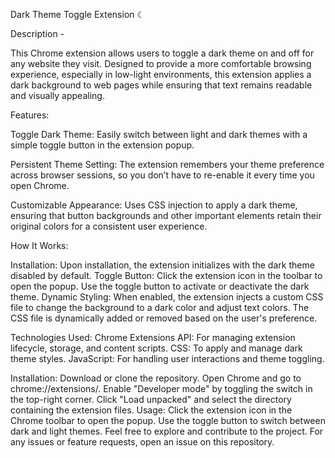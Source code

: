 Dark Theme Toggle Extension ☾


Description - 

This Chrome extension allows users to toggle a dark theme on and off for any website they visit. Designed to provide a more comfortable browsing experience, 
especially in low-light environments, this extension applies a dark background to web pages while ensuring that text remains readable and visually appealing.

Features:

Toggle Dark Theme: Easily switch between light and dark themes with a simple toggle button in the extension popup.

Persistent Theme Setting: The extension remembers your theme preference across browser sessions, so you don’t have to re-enable it every time you open Chrome.

Customizable Appearance: Uses CSS injection to apply a dark theme, ensuring that button backgrounds and other important elements retain their original colors for a consistent user experience.

How It Works:

Installation: Upon installation, the extension initializes with the dark theme disabled by default.
Toggle Button: Click the extension icon in the toolbar to open the popup. Use the toggle button to activate or deactivate the dark theme.
Dynamic Styling: When enabled, the extension injects a custom CSS file to change the background to a dark color and adjust text colors. The CSS file is dynamically added or removed based on the user's preference.

Technologies Used:
Chrome Extensions API: For managing extension lifecycle, storage, and content scripts.
CSS: To apply and manage dark theme styles.
JavaScript: For handling user interactions and theme toggling.

Installation:
Download or clone the repository.
Open Chrome and go to chrome://extensions/.
Enable "Developer mode" by toggling the switch in the top-right corner.
Click "Load unpacked" and select the directory containing the extension files.
Usage:
Click the extension icon in the Chrome toolbar to open the popup.
Use the toggle button to switch between dark and light themes.
Feel free to explore and contribute to the project. For any issues or feature requests, open an issue on this repository.
